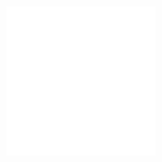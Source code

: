 ![Absolute Increase in Population](abs_increase_in_pop.md)
![Average Growth Rate of Population](avg_growth_rate_plot.md)
